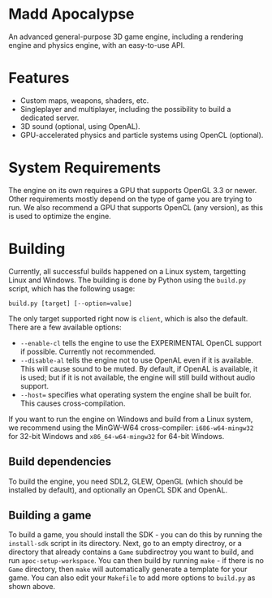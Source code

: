Madd Apocalypse
===============

An advanced general-purpose 3D game engine, including a rendering engine and physics engine,
with an easy-to-use API.

Features
========

* Custom maps, weapons, shaders, etc.
* Singleplayer and multiplayer, including the possibility to build a dedicated server.
* 3D sound (optional, using OpenAL).
* GPU-accelerated physics and particle systems using OpenCL (optional).

System Requirements
===================

The engine on its own requires a GPU that supports OpenGL 3.3 or newer. Other requirements mostly depend on
the type of game you are trying to run. We also recommend a GPU that supports OpenCL (any version), as this
is used to optimize the engine.

Building
========

Currently, all successful builds happened on a Linux system, targetting Linux and Windows. The building is done
by Python using the `build.py` script, which has the following usage:

`build.py [target] [--option=value]`

The only target supported right now is `client`, which is also the default. There are a few available options:

* `--enable-cl` tells the engine to use the EXPERIMENTAL OpenCL support if possible. Currently not recommended.
* `--disable-al` tells the engine not to use OpenAL even if it is available. This will cause sound to be muted. By default, if OpenAL is available, it is used; but if it is not available, the engine will still build without audio support.
* `--host=` specifies what operating system the engine shall be built for. This causes cross-compilation.

If you want to run the engine on Windows and build from a Linux system, we recommend using the MinGW-W64 cross-compiler:
`i686-w64-mingw32` for 32-bit Windows and `x86_64-w64-mingw32` for 64-bit Windows.

## Build dependencies
To build the engine, you need SDL2, GLEW, OpenGL (which should be installed by default), and optionally an OpenCL SDK and OpenAL.

## Building a game
To build a game, you should install the SDK - you can do this by running the `install-sdk` script in its directory. Next, go to an empty directroy, or a directory that already contains a `Game` subdirectroy you want to build, and run `apoc-setup-workspace`. You can then build by running `make` - if there is no `Game` directory, then `make` will automatically generate a template for your game. You can also edit your `Makefile` to add more options to `build.py` as shown above.
